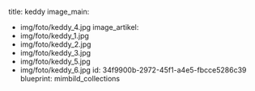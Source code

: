 title: keddy
image_main:
  - img/foto/keddy_4.jpg
image_artikel:
  - img/foto/keddy_1.jpg
  - img/foto/keddy_2.jpg
  - img/foto/keddy_3.jpg
  - img/foto/keddy_5.jpg
  - img/foto/keddy_6.jpg
id: 34f9900b-2972-45f1-a4e5-fbcce5286c39
blueprint: mimbild_collections
